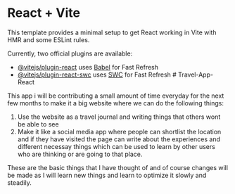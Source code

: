# React + Vite

This template provides a minimal setup to get React working in Vite with HMR and some ESLint rules.

Currently, two official plugins are available:

- [@vitejs/plugin-react](https://github.com/vitejs/vite-plugin-react/blob/main/packages/plugin-react/README.md) uses [Babel](https://babeljs.io/) for Fast Refresh
- [@vitejs/plugin-react-swc](https://github.com/vitejs/vite-plugin-react-swc) uses [SWC](https://swc.rs/) for Fast Refresh
  #   T r a v e l - A p p - R e a c t 
   
   

This app i will be contributing a small amount of time everyday for the next few months to make it a big website where we can do the following things:

1. Use the website as a travel journal and writing things that others wont be able to see
2. Make it like a social media app where people can shortlist the location and if they have visited the page can write about the experiences and different necessay things which can be used to learn by other users who are thinking or are going to that place.

These are the basic things that I have thought of and of course changes will be made as I will learn new things and learn to optimize it slowly and steadily.

